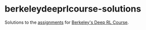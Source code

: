 # berkeleydeeprlcourse-solutions
Solutions to the [assignments](https://github.com/berkeleydeeprlcourse/homework) for [Berkeley's Deep RL Course](http://rail.eecs.berkeley.edu/deeprlcourse/).

